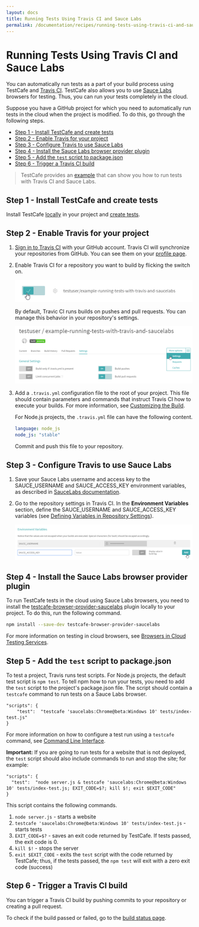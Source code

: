 ```yaml
---
layout: docs
title: Running Tests Using Travis CI and Sauce Labs
permalink: /documentation/recipes/running-tests-using-travis-ci-and-sauce-labs.html
---
```

# Running Tests Using Travis CI and Sauce Labs

You can automatically run tests as a part of your build process using TestCafe and [Travis CI](https://travis-ci.org/).
TestCafe also allows you to use [Sauce Labs](https://saucelabs.com/) browsers for testing.
Thus, you can run your tests completely in the cloud.

Suppose you have a GitHub project for which you need to automatically run tests in the cloud when the project is modified. To do this, go through the following steps.

* [Step 1 - Install TestCafe and create tests](#step-1---install-testcafe-and-create-tests)
* [Step 2 - Enable Travis for your project](#step-2---enable-travis-for-your-project)
* [Step 3 - Configure Travis to use Sauce Labs](#step-3---configure-travis-to-use-sauce-labs)
* [Step 4 - Install the Sauce Labs browser provider plugin](#step-4---install-the-sauce-labs-browser-provider-plugin)
* [Step 5 - Add the `test` script to package.json](#step-5---add-the-test-script-to-packagejson)
* [Step 6 - Trigger a Travis CI build](#step-6---trigger-a-travis-ci-build)

> TestCafe provides an [example](https://github.com/DevExpress/testcafe/tree/master/examples/running-tests-using-travis-and-saucelabs/) that can show you how to run tests with Travis CI and Sauce Labs.

## Step 1 - Install TestCafe and create tests

Install TestCafe [locally](../using-testcafe/installing-testcafe.md#locally) in your project and [create tests](../getting-started/#creating-a-test).

## Step 2 - Enable Travis for your project

1. [Sign in to Travis CI](https://travis-ci.org/auth) with your GitHub account. Travis CI will synchronize your repositories from GitHub. You can see them on your [profile page](https://travis-ci.org/profile).
2. Enable Travis CI for a repository you want to build by flicking the switch on.

     ![Enable Travis for a repository](../../images/travis-step-2-2.png)

     By default, Travic CI runs builds on pushes and pull requests. You can manage this behavior in your repository's settings.

     ![Enable builds](../../images/travis-step-2-4.png)

3. Add a `.travis.yml` configuration file to the root of your project. This file should contain parameters and commands that instruct Travis CI how to execute your builds. For more information, see [Customizing the Build](https://docs.travis-ci.com/user/customizing-the-build).

     For Node.js projects, the `.travis.yml` file can have the following content.

     ```yaml
     language: node_js
     node_js: "stable"
     ```

     Commit and push this file to your repository.

## Step 3 - Configure Travis to use Sauce Labs

1. Save your Sauce Labs username and access key to the SAUCE\_USERNAME and SAUCE\_ACCESS\_KEY environment variables, as described in [SauceLabs documentation](https://wiki.saucelabs.com/display/DOCS/Best+Practice%3A+Use+Environment+Variables+for+Authentication+Credentials).
2. Go to the repository settings in Travis CI. In the **Environment Variables** section, define the SAUCE\_USERNAME and SAUCE\_ACCESS\_KEY variables (see [Defining Variables in Repository Settings](https://docs.travis-ci.com/user/environment-variables/#Defining-Variables-in-Repository-Settings)).

     ![Define variables](../../images/travis-step-3-2.png)

## Step 4 - Install the Sauce Labs browser provider plugin

To run TestCafe tests in the cloud using Sauce Labs browsers, you need to install the [testcafe-browser-provider-saucelabs](https://www.npmjs.com/package/testcafe-browser-provider-saucelabs) plugin locally to your project.
To do this, run the following command.

```bash
npm install --save-dev testcafe-browser-provider-saucelabs
```

For more information on testing in cloud browsers, see [Browsers in Cloud Testing Services](../using-testcafe/common-concepts/browser-support.md#browsers-in-cloud-testing-services).

## Step 5 - Add the `test` script to package.json

To test a project, Travis runs test scripts. For Node.js projects, the default test script is `npm test`.
To tell npm how to run your tests, you need to add the `test` script to the project's package.json file. The script should contain a `testcafe` command to run tests on a Sauce Labs browser.

```text
"scripts": {
    "test":  "testcafe 'saucelabs:Chrome@beta:Windows 10' tests/index-test.js"
}
```

For more information on how to configure a test run using a `testcafe` command, see [Command Line Interface](../using-testcafe/command-line-interface.md).

**Important:** If you are going to run tests for a website that is not deployed, the `test` script should also include commands to run and stop the site; for example:

```text
"scripts": {
  "test":  "node server.js & testcafe 'saucelabs:Chrome@beta:Windows 10' tests/index-test.js; EXIT_CODE=$?; kill $!; exit $EXIT_CODE"
}
```

This script contains the following commands.

1. `node server.js` - starts a website
2. `testcafe 'saucelabs:Chrome@beta:Windows 10' tests/index-test.js` - starts tests
3. `EXIT_CODE=$?` - saves an exit code returned by TestCafe. If tests passed, the exit code is 0.
4. `kill $!` - stops the server
5. `exit $EXIT_CODE` - exits the `test` script with the code returned by TestCafe; thus, if the tests passed, the `npm test` will exit with a zero exit code (success)

## Step 6 - Trigger a Travis CI build

You can trigger a Travis CI build by pushing commits to your repository or creating a pull request.

To check if the build passed or failed, go to the [build status page](https://travis-ci.org/repositories).
